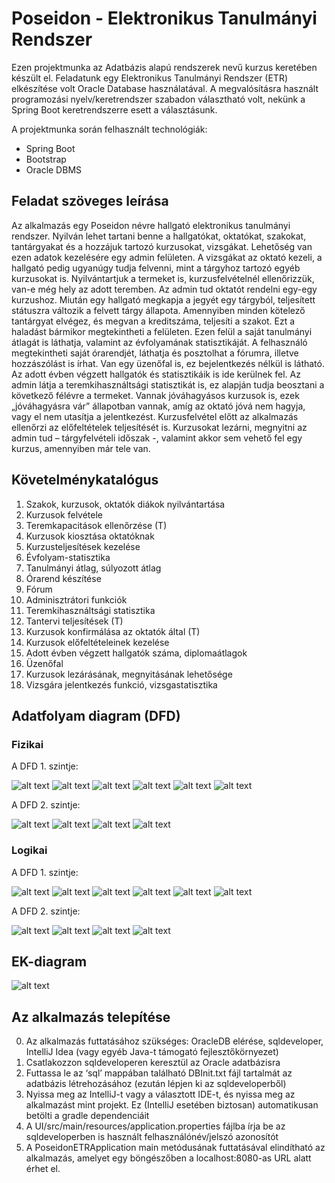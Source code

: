 # Poseidon - Elektronikus Tanulmányi Rendszer

Ezen projektmunka az Adatbázis alapú rendszerek nevű kurzus keretében készült el. Feladatunk egy Elektronikus Tanulmányi Rendszer (ETR) elkészítése volt Oracle Database használatával.
A megvalósításra használt programozási nyelv/keretrendszer szabadon választható volt, nekünk a Spring Boot keretrendszerre esett a választásunk.

A projektmunka során felhasznált technológiák:

- Spring Boot
- Bootstrap
- Oracle DBMS

## Feladat szöveges leírása

Az alkalmazás egy Poseidon névre hallgató elektronikus tanulmányi rendszer. Nyilván lehet tartani benne a hallgatókat, oktatókat, szakokat, tantárgyakat és a hozzájuk tartozó kurzusokat, vizsgákat. Lehetőség van ezen adatok kezelésére egy admin felületen. A vizsgákat az oktató kezeli, a hallgató pedig ugyanúgy tudja felvenni, mint a tárgyhoz tartozó egyéb kurzusokat is. Nyilvántartjuk a termeket is, kurzusfelvételnél ellenőrizzük, van-e még hely az adott teremben. Az admin tud oktatót rendelni egy-egy kurzushoz. Miután egy hallgató megkapja a jegyét egy tárgyból, teljesített státuszra változik a felvett tárgy állapota. Amennyiben minden kötelező tantárgyat elvégez, és megvan a kreditszáma, teljesíti a szakot. Ezt a haladást bármikor megtekintheti a felületen. Ezen felül a saját tanulmányi átlagát is láthatja, valamint az évfolyamának statisztikáját. A felhasználó megtekintheti saját órarendjét, láthatja és posztolhat a fórumra, illetve hozzászólást is írhat. Van egy üzenőfal is, ez bejelentkezés nélkül is látható. Az adott évben végzett hallgatók és statisztikáik is ide kerülnek fel. Az admin látja a teremkihasználtsági statisztikát is, ez alapján tudja beosztani a következő félévre a termeket. Vannak jóváhagyásos kurzusok is, ezek „jóváhagyásra vár” állapotban vannak, amíg az oktató jóvá nem hagyja, vagy el nem utasítja a jelentkezést. Kurzusfelvétel előtt az alkalmazás ellenőrzi az előfeltételek teljesítését is. Kurzusokat lezárni, megnyitni az admin tud – tárgyfelvételi időszak -, valamint akkor sem vehető fel egy kurzus, amennyiben már tele van.

## Követelménykatalógus

1. Szakok, kurzusok, oktatók diákok nyilvántartása
2. Kurzusok felvétele
3. Teremkapacitások ellenőrzése (T)
4. Kurzusok kiosztása oktatóknak
5. Kurzusteljesítések kezelése
6. Évfolyam-statisztika
7. Tanulmányi átlag, súlyozott átlag
8. Órarend készítése
9. Fórum
10. Adminisztrátori funkciók
11. Teremkihasználtsági statisztika
12. Tantervi teljesítések (T)
13. Kurzusok konfirmálása az oktatók által (T)
14. Kurzusok előfeltételeinek kezelése
15. Adott évben végzett hallgatók száma, diplomaátlagok
16. Üzenőfal
17. Kurzusok lezárásának, megnyitásának lehetősége
18. Vizsgára jelentkezés funkció, vizsgastatisztika

## Adatfolyam diagram (DFD)

### Fizikai

A DFD 1. szintje:

![alt text](image.png)
![alt text](image-1.png)
![alt text](image-2.png)
![alt text](image-3.png)
![alt text](image-4.png)
![alt text](image-5.png)

A DFD 2. szintje:

![alt text](image-6.png)
![alt text](image-7.png)
![alt text](image-8.png)
![alt text](image-9.png)

### Logikai

A DFD 1. szintje:

![alt text](image-10.png)
![alt text](image-11.png)
![alt text](image-12.png)
![alt text](image-13.png)
![alt text](image-14.png)
![alt text](image-15.png)

A DFD 2. szintje:

![alt text](image-16.png)
![alt text](image-17.png)
![alt text](image-18.png)
![alt text](image-19.png)

## EK-diagram

![alt text](image-20.png)

## Az alkalmazás telepítése

0. Az alkalmazás futtatásához szükséges: OracleDB elérése, sqldeveloper, IntelliJ Idea (vagy egyéb Java-t támogató fejlesztőkörnyezet)
1. Csatlakozzon sqldeveloperen keresztül az Oracle adatbázisra
2. Futtassa le az ‘sql’ mappában található DBInit.txt fájl tartalmát az adatbázis létrehozásához (ezután lépjen ki az sqldeveloperből)
3. Nyissa meg az IntelliJ-t vagy a választott IDE-t, és nyissa meg az alkalmazást mint projekt. Ez (IntelliJ esetében biztosan) automatikusan betölti a gradle dependenciáit
4. A UI/src/main/resources/application.properties fájlba írja be az sqldeveloperben is használt felhasználónév/jelszó azonosítót
5. A PoseidonETRApplication main metódusának futtatásával elindítható az alkalmazás, amelyet egy böngészőben a localhost:8080-as URL alatt érhet el.
